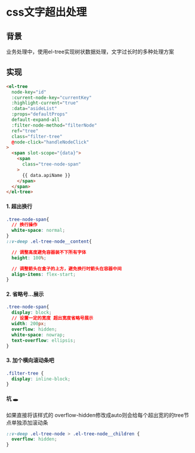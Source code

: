 # css文字超出处理

## 背景
业务处理中，使用el-tree实现树状数据处理，文字过长时的多种处理方案

## 实现
```html
<el-tree
  node-key="id"
  :current-node-key="currentKey"
  :highlight-current="true"
  :data="asideList"
  :props="defaultProps"
  default-expand-all
  :filter-node-method="filterNode"
  ref="tree"
  class="filter-tree"
  @node-click="handleNodeClick"
>
  <span slot-scope="{data}">
    <span
      class="tree-node-span"
    >
      {{ data.apiName }}
    </span>
  </span>
</el-tree>
```
#### 1. 超出换行
```css
.tree-node-span{
  // 换行操作
  white-space: normal;
}
::v-deep .el-tree-node__content{

  // 调整高度避免容器装不下所有字体
  height: 100%; 

  // 调整箭头在盒子的上方，避免换行时箭头在容器中间
  align-items: flex-start;
}
```

#### 2. 省略号...展示
```css
.tree-node-span{
  display: block;
  // 设置一定的宽度 超出宽度省略号展示
  width: 200px;
  overflow: hidden;
  white-space: nowrap;
  text-overflow: ellipsis;
}
```
#### 3. 加个横向滚动条吧
```css
.filter-tree {
  display: inline-block;
}
```

#### 坑 🕳
如果直接将该样式的 overflow-hidden修改成auto则会给每个超出宽的的tree节点单独添加滚动条
```css
::v-deep .el-tree-node > .el-tree-node__children {
  overflow: hidden;
}
```